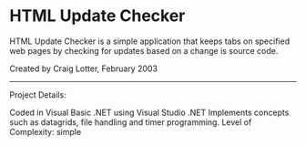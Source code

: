 HTML Update Checker
===================

HTML Update Checker is a simple application that keeps tabs on specified web pages by checking for updates based on a change is source code.

Created by Craig Lotter, February 2003

*********************************

Project Details:

Coded in Visual Basic .NET using Visual Studio .NET 
Implements concepts such as datagrids, file handling and timer programming.
Level of Complexity: simple
